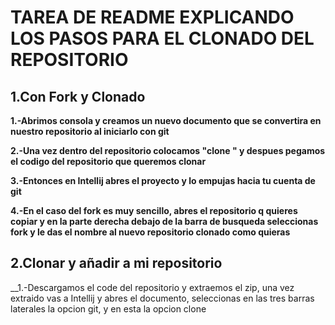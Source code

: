 # TAREA DE README EXPLICANDO LOS PASOS PARA EL CLONADO DEL REPOSITORIO

## 1.Con Fork y Clonado

__1.-Abrimos consola y creamos un nuevo documento que se convertira en nuestro repositorio al iniciarlo con git__

__2.-Una vez dentro del repositorio colocamos "clone  " y despues pegamos el codigo del repositorio que queremos clonar__


__3.-Entonces en Intellij abres el proyecto y lo empujas hacia tu cuenta de git__

__4.-En el caso del fork es muy sencillo, abres el repositorio q quieres copiar y en la parte derecha debajo de la barra de busqueda seleccionas fork y le das el nombre al nuevo repositorio clonado como  quieras__


## 2.Clonar y añadir  a mi repositorio


__1.-Descargamos el code del repositorio y extraemos el zip, una vez extraido vas a Intellij y abres el documento, seleccionas en las tres barras laterales la opcion git, y en esta la opcion clone